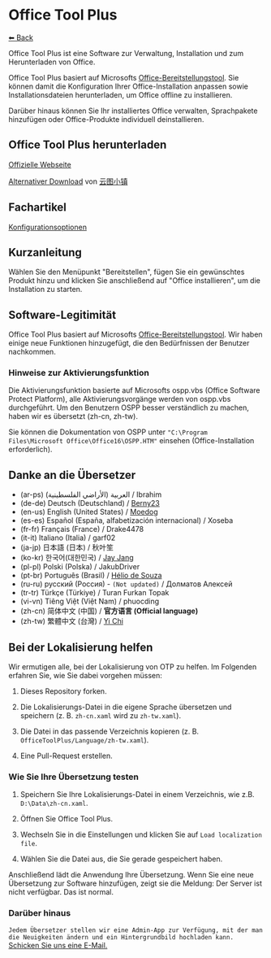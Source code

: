 ﻿# Office Tool Plus

[⬅ Back](https://github.com/YerongAI/Office-Tool)

Office Tool Plus ist eine Software zur Verwaltung, Installation und zum Herunterladen von Office.

Office Tool Plus basiert auf Microsofts [Office-Bereitstellungstool](https://docs.microsoft.com/de-de/DeployOffice/overview-of-the-office-2016-deployment-tool). Sie können damit die Konfiguration Ihrer Office-Installation anpassen sowie Installationsdateien herunterladen, um Office offline zu installieren.

Darüber hinaus können Sie Ihr installiertes Office verwalten, Sprachpakete hinzufügen oder Office-Produkte individuell deinstallieren.

## Office Tool Plus herunterladen

[Offizielle Webseite](https://otp.landian.vip/)

[Alternativer Download](https://delivery.yuntu.dev/office-tool/) von [云图小镇](https://www.yuntu.dev/)

## Fachartikel

[Konfigurationsoptionen](https://docs.microsoft.com/de-de/deployoffice/configuration-options-for-the-office-2016-deployment-tool)

## Kurzanleitung

Wählen Sie den Menüpunkt "Bereitstellen", fügen Sie ein gewünschtes Produkt hinzu und klicken Sie anschließend auf "Office installieren", um die Installation zu starten.

## Software-Legitimität

Office Tool Plus basiert auf Microsofts [Office-Bereitstellungstool](https://docs.microsoft.com/de-de/DeployOffice/overview-of-the-office-2016-deployment-tool). Wir haben einige neue Funktionen hinzugefügt, die den Bedürfnissen der Benutzer nachkommen.

### Hinweise zur Aktivierungsfunktion

Die Aktivierungsfunktion basierte auf Microsofts ospp.vbs (Office Software Protect Platform), alle Aktivierungsvorgänge werden von ospp.vbs durchgeführt. Um den Benutzern OSPP besser verständlich zu machen, haben wir es übersetzt (zh-cn, zh-tw).

Sie können die Dokumentation von OSPP unter ````"C:\Program Files\Microsoft Office\Office16\OSPP.HTM"````  einsehen (Office-Installation erforderlich).

## Danke an die Übersetzer

- (ar-ps) العربية (الأراضي الفلسطينية) / Ibrahim
- (de-de) Deutsch (Deutschland) / [Berny23](https://steamcommunity.com/id/Berny23)
- (en-us) English (United States) / [Moedog](https://prprpr.love)
- (es-es) Español (España, alfabetización internacional) / Xoseba
- (fr-fr) Français (France) / Drake4478
- (it-it) Italiano (Italia) / garf02
- (ja-jp) 日本語 (日本) / 秋叶笙
- (ko-kr) 한국어(대한민국) / [Jay Jang](https://github.com/yaeyaya)
- (pl-pl) Polski (Polska) / JakubDriver
- (pt-br) Português (Brasil) / [Hélio de Souza](https://sway.office.com/RVue6qySNJ2DzYrs?ref=Link)
- (ru-ru) русский (Россия) - `(Not updated)` / Долматов Алексей
- (tr-tr) Türkçe (Türkiye) / Turan Furkan Topak
- (vi-vn) Tiêng Việt (Việt Nam) / phuocding
- (zh-cn) 简体中文 (中国) / **官方语言 (Official language)**
- (zh-tw) 繁體中文 (台灣) / [Yi Chi](https://github.com/chiyi4488)

## Bei der Lokalisierung helfen

Wir ermutigen alle, bei der Lokalisierung von OTP zu helfen. Im Folgenden erfahren Sie, wie Sie dabei vorgehen müssen:

1. Dieses Repository forken.

2. Die Lokalisierungs-Datei in die eigene Sprache übersetzen und speichern (z. B. ````zh-cn.xaml```` wird zu ````zh-tw.xaml````).

3. Die Datei in das passende Verzeichnis kopieren (z. B. ````OfficeToolPlus/Language/zh-tw.xaml````).

4. Eine Pull-Request erstellen.

### Wie Sie Ihre Übersetzung testen

1. Speichern Sie Ihre Lokalisierungs-Datei in einem Verzeichnis, wie z.B. ````D:\Data\zh-cn.xaml````.

2. Öffnen Sie Office Tool Plus.

3. Wechseln Sie in die Einstellungen und klicken Sie auf ````Load localization file````.

4. Wählen Sie die Datei aus, die Sie gerade gespeichert haben.

Anschließend lädt die Anwendung Ihre Übersetzung. Wenn Sie eine neue Übersetzung zur Software hinzufügen, zeigt sie die Meldung: Der Server ist nicht verfügbar. Das ist normal.

### Darüber hinaus

````Jedem Übersetzer stellen wir eine Admin-App zur Verfügung, mit der man die Neuigkeiten ändern und ein Hintergrundbild hochladen kann.```` [Schicken Sie uns eine E-Mail.](mailto:yerong@coolhub.top)
